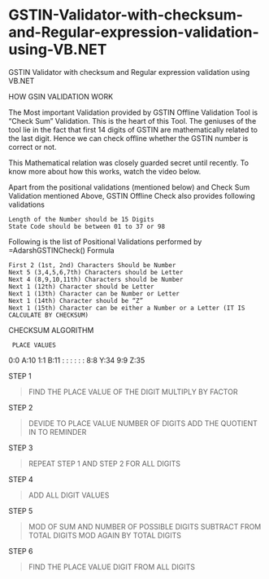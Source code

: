 # GSTIN-Validator-with-checksum-and-Regular-expression-validation-using-VB.NET
GSTIN Validator with checksum and Regular expression validation using VB.NET

HOW GSIN VALIDATION WORK


The Most important Validation provided by GSTIN Offline Validation Tool is “Check Sum” Validation. This is the heart of this Tool. The geniuses of the tool lie in the fact that first 14 digits of GSTIN are mathematically related to the last digit. Hence we can check offline whether the GSTIN number is correct or not.

This Mathematical relation was closely guarded secret until recently. To know more about how this works, watch the video below.

Apart from the positional validations (mentioned below) and Check Sum Validation mentioned Above, GSTIN Offline Check also provides following validations

    Length of the Number should be 15 Digits
    State Code should be between 01 to 37 or 98

 Following is the list of Positional Validations performed by =AdarshGSTINCheck() Formula

    First 2 (1st, 2nd) Characters Should be Number
    Next 5 (3,4,5,6,7th) Characters should be Letter
    Next 4 (8,9,10,11th) Characters should be Number
    Next 1 (12th) Character should be Letter
    Next 1 (13th) Character can be Number or Letter
    Next 1 (14th) Character should be “Z”
    Next 1 (15th) Character can be either a Number or a Letter (IT IS CALCULATE BY CHECKSUM)

 CHECKSUM ALGORITHM
 
     PLACE VALUES

0:0              A:10
1:1              B:11
 :                :
 :                :
 :                :
8:8              Y:34
9:9              Z:35

STEP 1
>FIND THE PLACE VALUE OF THE DIGIT
>MULTIPLY BY FACTOR

STEP 2
>DEVIDE TO PLACE VALUE NUMBER OF DIGITS
>ADD THE QUOTIENT IN TO REMINDER 

STEP 3
>REPEAT STEP 1 AND STEP 2 FOR ALL DIGITS

STEP 4
>ADD ALL DIGIT VALUES

STEP 5
>MOD OF SUM AND NUMBER OF POSSIBLE DIGITS
>SUBTRACT FROM TOTAL DIGITS
>MOD AGAIN BY TOTAL DIGITS

STEP 6
>FIND THE PLACE VALUE DIGIT FROM ALL DIGITS


